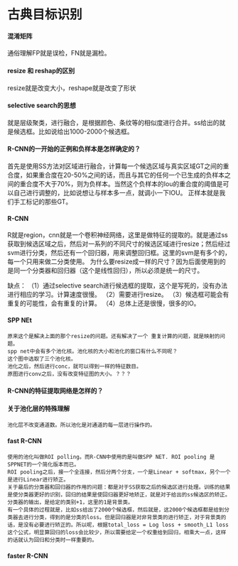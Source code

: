 # 古典目标识别

#### 混淆矩阵

通俗理解FP就是误检，FN就是漏检。

#### resize 和 reshap的区别

resize就是改变大小，reshape就是改变了形状

#### selective search的思想

就是层级聚类，进行融合，是根据颜色、条纹等的相似度进行合并。ss给出的就是候选框。比如说给出1000-2000个候选框。
#### R-CNN的一开始的正例和负样本是怎样确定的？

首先是使用SS方法对区域进行融合，计算每一个候选区域与真实区域GT之间的重合度，如果重合度在20-50%之间的话，而且与其它的任何一个已生成的负样本之间的重合度不大于70%，则为负样本。当然这个负样本的Iou的重合度的阈值是可以自己进行调整的，比如说想让与样本多一点，就调小一下IOU。
		正样本就是我们手工标记的那些GT。

#### R-CNN

R就是region，cnn就是一个卷积神经网络，这里是做特征的提取的。就是通过ss获取到候选区域之后，然后对一系列的不同尺寸的候选区域进行resize；然后经过svm进行分类，然后还有一个回归器，用来调整回归框。这里的svm是有多个的，每一个只用来做二分类使用。
		为什么要resize成一样的尺寸？因为后面使用到的是同一个分类器和回归器（这个是线性回归），所以必须是统一的尺寸。

缺点：
		（1）通过selective search进行候选框的提取，这个是写死的，没有办法进行相应的学习。计算速度很慢。
		（2）需要进行resize。
		（3）候选框可能会有重复的可能性，会有重复的计算。
		（4）总体上还是很慢，很多的IO。
#### SPP NEt
	原来这个是解决上面的那个resize的问题。还有解决了一个 重复计算的问题，就是映射的问题。 
	spp net中会有多个池化核。池化核的大小和池化的窗口有什么不同呢？
	这个图中选取了三个池化核。
	池化之后，然后进行conc，就可以得到一样的特征数目。 
	原图进行conv之后，没有改变特征图的大小。？？？
#### R-CNN的特征提取网络是怎样的？

#### 关于池化层的特殊理解
	池化层不改变通道数。所以池化是对通道的每一层进行操作的。
#### fast R-CNN
	使用的池化叫做ROI polling。而R-CNN中使用的是叫做SPP NET. ROI pooling 是SPPNET的一个简化版本而已。
	ROI pooling之后，接一个全连接，然后分两个分支，一个是Linear + softmax，另个一个是进行Linear进行矫正。
	关于最后的分类器和回归器的作用的问题：都是对于SS获取之后的候选区进行处理。训练的结果是使分类器更好的识别，回归的结果是使回归器更好地矫正，就是对于给出的ss候选区的矫正。
	分类器的输出，是给定的类别+1，这里的1是背景类。
	有一个具体的过程就是，比如ss给出了2000个候选框，然后就是，这2000个候选框都是给到分类器去进行分类，得到的是分类的loss。但是回归器是对非背景类的进行矫正，对于背景类的话，是没有必要进行矫正的。所以呢，根据total_loss = Log loss + smooth_L1 loss这个公式，明显算回归的loss会比较少，所以需要给定一个权重给到回归，相乘大一点，这样的话就认为回归和分类时一样重要的。

#### faster R-CNN